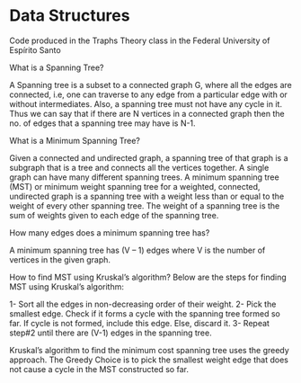# Data Structures
Code produced in the Traphs Theory class in the Federal University of Espírito Santo

What is a Spanning Tree?

A Spanning tree is a subset to a connected graph G, where all the edges are connected, i.e, one can traverse to any edge from a particular edge with or without intermediates. Also, a spanning tree must not have any cycle in it. Thus we can say that if there are N vertices in a connected graph then the no. of edges that a spanning tree may have is N-1.

What is a Minimum Spanning Tree? 

Given a connected and undirected graph, a spanning tree of that graph is a subgraph that is a tree and connects all the vertices together. A single graph can have many different spanning trees. A minimum spanning tree (MST) or minimum weight spanning tree for a weighted, connected, undirected graph is a spanning tree with a weight less than or equal to the weight of every other spanning tree. The weight of a spanning tree is the sum of weights given to each edge of the spanning tree.

How many edges does a minimum spanning tree has? 

A minimum spanning tree has (V – 1) edges where V is the number of vertices in the given graph. 

How to find MST using Kruskal’s algorithm?
Below are the steps for finding MST using Kruskal’s algorithm:

1- Sort all the edges in non-decreasing order of their weight. 
2- Pick the smallest edge. Check if it forms a cycle with the spanning tree formed so far. If cycle is not formed, include this edge. Else, discard it. 
3- Repeat step#2 until there are (V-1) edges in the spanning tree.

Kruskal’s algorithm to find the minimum cost spanning tree uses the greedy approach. The Greedy Choice is to pick the smallest weight edge that does not cause a cycle in the MST constructed so far. 